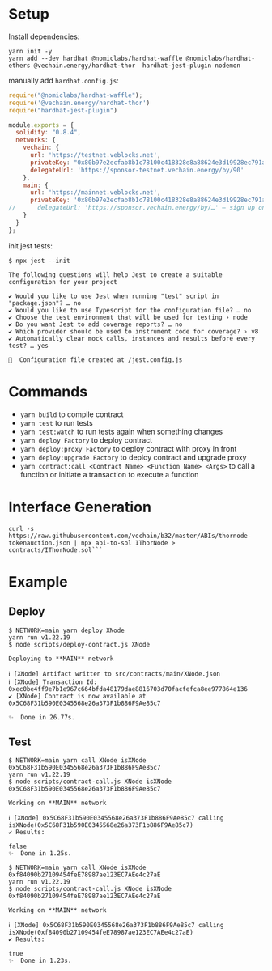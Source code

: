 # Setup

Install dependencies:

```shell
yarn init -y
yarn add --dev hardhat @nomiclabs/hardhat-waffle @nomiclabs/hardhat-ethers @vechain.energy/hardhat-thor  hardhat-jest-plugin nodemon
```

manually add `hardhat.config.js`:
```js
require("@nomiclabs/hardhat-waffle");
require('@vechain.energy/hardhat-thor')
require("hardhat-jest-plugin")

module.exports = {
  solidity: "0.8.4",
  networks: {
    vechain: {
      url: 'https://testnet.veblocks.net',
      privateKey: "0x80b97e2ecfab8b1c78100c418328e8a88624e3d19928ec791a8a51cdcf01f16f",
      delegateUrl: 'https://sponsor-testnet.vechain.energy/by/90'
    },
    main: {
      url: 'https://mainnet.veblocks.net',
      privateKey: '0x80b97e2ecfab8b1c78100c418328e8a88624e3d19928ec791a8a51cdcf01f16f',
//      delegateUrl: 'https://sponsor.vechain.energy/by/…' – sign up on vechain.energy to get your custom delegation url
    }
  }
};
```

init jest tests:
```shell
$ npx jest --init

The following questions will help Jest to create a suitable configuration for your project

✔ Would you like to use Jest when running "test" script in "package.json"? … no
✔ Would you like to use Typescript for the configuration file? … no
✔ Choose the test environment that will be used for testing › node
✔ Do you want Jest to add coverage reports? … no
✔ Which provider should be used to instrument code for coverage? › v8
✔ Automatically clear mock calls, instances and results before every test? … yes

📝  Configuration file created at /jest.config.js
```

# Commands

* `yarn build` to compile contract
* `yarn test` to run tests
* `yarn test:watch` to run tests again when something changes
* `yarn deploy Factory` to deploy contract
* `yarn deploy:proxy Factory` to deploy contract with proxy in front
* `yarn deploy:upgrade Factory` to deploy contract and upgrade proxy
* `yarn contract:call <Contract Name> <Function Name> <Args>` to call a function or initiate a transaction to execute a function


# Interface Generation

```shell
curl -s https://raw.githubusercontent.com/vechain/b32/master/ABIs/thornode-tokenauction.json | npx abi-to-sol IThorNode > contracts/IThorNode.sol```
```

# Example

## Deploy

```shell
$ NETWORK=main yarn deploy XNode
yarn run v1.22.19
$ node scripts/deploy-contract.js XNode

Deploying to **MAIN** network

ℹ [XNode] Artifact written to src/contracts/main/XNode.json
ℹ [XNode] Transaction Id: 0xec0be4ff9e7b1e967c664bfda48179dae8816703d70facfefca8ee977864e136
✔ [XNode] Contract is now available at 0x5C68F31b590E0345568e26a373F1b886F9Ae85c7

✨  Done in 26.77s.
```

## Test

```shell
$ NETWORK=main yarn call XNode isXNode 0x5C68F31b590E0345568e26a373F1b886F9Ae85c7
yarn run v1.22.19
$ node scripts/contract-call.js XNode isXNode 0x5C68F31b590E0345568e26a373F1b886F9Ae85c7

Working on **MAIN** network

ℹ [XNode] 0x5C68F31b590E0345568e26a373F1b886F9Ae85c7 calling isXNode(0x5C68F31b590E0345568e26a373F1b886F9Ae85c7)
✔ Results:

false
✨  Done in 1.25s.

$ NETWORK=main yarn call XNode isXNode 0xf84090b27109454feE78987ae123EC7AEe4c27aE
yarn run v1.22.19
$ node scripts/contract-call.js XNode isXNode 0xf84090b27109454feE78987ae123EC7AEe4c27aE

Working on **MAIN** network

ℹ [XNode] 0x5C68F31b590E0345568e26a373F1b886F9Ae85c7 calling isXNode(0xf84090b27109454feE78987ae123EC7AEe4c27aE)
✔ Results:

true
✨  Done in 1.23s.
```